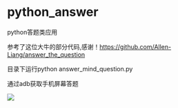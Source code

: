 # python_answer

python答题类应用

参考了这位大牛的部分代码,感谢！https://github.com/Allen-Liang/answer_the_question

目录下运行python answer_mind_question.py

通过adb获取手机屏幕答题

![](https://github.com/cxs1994/python_answer/blob/master/gitpic/20180121104004.jpg)<br>
